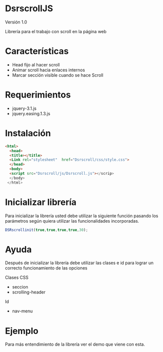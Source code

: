 # DsrscrollJS
Versión 1.0

Librería para el trabajo con scroll en la página web

# Características
 
  - Head fijo al hacer scroll
  - Animar scroll hacia enlaces internos
  - Marcar sección visible cuando se hace Scroll 

# Requerimientos

  - jquery-3.1.js
  - jquery.easing.1.3.js	
  
# Instalación

  
  ``` html
  <html>
	<head>
	<title></title>
	<Link rel="stylesheet"  href="Dsrscroll/css/style.css">
	</head>
	<body>
	<script src="Dsrscroll/js/Dsrscroll.js"></scrip>
	</body>
   </html>
```

# Inicializar librería

  Para inicializar la librería usted debe utilizar la siguiente función pasando los parámetros según
  quiera utilizar las funcionalidades incorporadas. 

```js
DSRscrollinit(true,true,true,true,30);
```

# Ayuda
  
  Después de inicializar la librería debe utilizar las clases e id para lograr un correcto funcionamiento de las opciones 

  
  Clases CSS
  
   -  seccion 
   -  scrolling-header

  Id
 
  -  nav-menu
  
# Ejemplo

  Para más entendimiento de la librería ver el demo que viene con esta.
 
    
  

  
  
